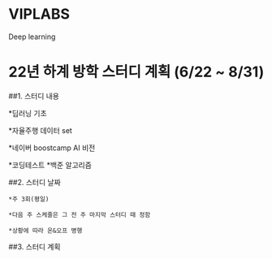 # VIPLABS
Deep learning


22년 하계 방학 스터디 계획 (6/22 ~ 8/31)
==================================


##1. 스터디 내용

   *딥러닝 기초
   
   *자율주행 데이터 set
   
   *네이버 boostcamp AI 비전
   
   *코딩테스트
     *백준 알고리즘
      
##2. 스터디 날짜

    *주 3회(평일)
    
    *다음 주 스케줄은 그 전 주 마지막 스터디 때 정함
    
    *상황에 따라 온&오프 병행


##3. 스터디 계획

    
